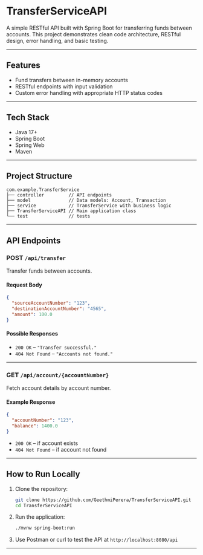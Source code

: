 # TransferServiceAPI

A simple RESTful API built with Spring Boot for transferring funds between accounts. This project demonstrates clean code architecture, RESTful design, error handling, and basic testing.

---

##  Features

- Fund transfers between in-memory accounts
- RESTful endpoints with input validation
- Custom error handling with appropriate HTTP status codes

---

##  Tech Stack

- Java 17+
- Spring Boot
- Spring Web
- Maven

---

##  Project Structure

```
com.example.TransferService
├── controller         // API endpoints
├── model              // Data models: Account, Transaction
├── service            // TransferService with business logic
├── TransferServiceAPI // Main application class
└── test               // tests
```

---

##  API Endpoints

### POST `/api/transfer`

Transfer funds between accounts.

#### Request Body

```json
{
  "sourceAccountNumber": "123",
  "destinationAccountNumber": "4565",
  "amount": 100.0
}
```

#### Possible Responses

- `200 OK` – `"Transfer successful."`
- `404 Not Found` – `"Accounts not found."`

---

### GET `/api/account/{accountNumber}`

Fetch account details by account number.

#### Example Response

```json
{
  "accountNumber": "123",
  "balance": 1400.0
}
```

- `200 OK` – if account exists
- `404 Not Found` – if account not found

---

##  How to Run Locally

1. Clone the repository:
   ```bash
   git clone https://github.com/GeethmiPerera/TransferServiceAPI.git
   cd TransferServiceAPI
   ```

2. Run the application:
   ```bash
   ./mvnw spring-boot:run
   ```

3. Use Postman or curl to test the API at `http://localhost:8080/api`

---






